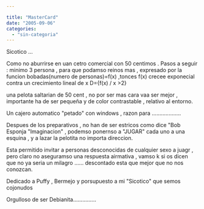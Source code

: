```yaml
---

title: "MasterCard"
date: "2005-09-06"
categories: 
  - "sin-categoria"
---
```


Sicotico ...

Como no aburrirse en uan cetro comercial con 50 centimos . Pasos a seguir : minimo 3 persona , para que podamso reinos mas , expresado por la funcion bobadas(numero de personas)=f(x) ,tonces f(x) crecee exponecial contra un crecimiento lineal de x D={f(x) / x >2}

una pelota saltarian de 50 cent , no por ser mas cara vaa ser mejor , importante ha de ser pequeña y de color contrastable , relativo al entorno.

Un cajero automatico "petado" con windows , razon para ...................

Despues de los preparativos , no han de ser estricos como dice "Bob Esponja "Imaginacion" , podemso ponernso a "JUGAR" cada uno a una esquina , y a lazar la pelotita no importa direccion.

Esta permitido invitar a personas desconocidas de cualquier sexo a juagr , pero claro no aseguramso una respuesta airmativa , vamso k si os dicen que no ya seria un milagro ...... descontado esta que mejor que no nos conozcan.

Dedicado a Puffy , Bermejo y porsupuesto a mi "Sicotico" que semos cojonudos

Orgulloso de ser Debianita...............
